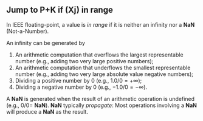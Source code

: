 ## Jump to P+K if (Xj) in range

In IEEE floating-point, a value is *in range* if it is neither an infinity nor a **NaN** (Not-a-Number).

An infinity can be generated by
1. An arithmetic computation that overflows the largest representable number (e.g., adding two very large positive numbers);
2. An arithmetic computation that underflows the smallest representable number (e.g., adding two very large absolute value negative numbers);
3. Dividing a positive number by 0 (e.g., $`1.0/0 = +\infty`$);
4. Dividing a negative number by 0 (e.g., $`-1.0/0 = -\infty`$).

A **NaN** is generated when the result of an arithmetic operation is undefined (e.g., $` 0/0 =`$ **NaN**).
**NaN** typically *propagate*: Most operations involving a **NaN** will produce a **NaN** as the result.
